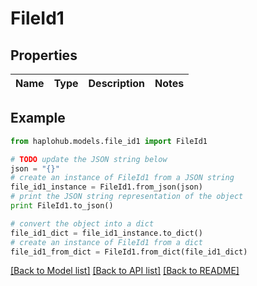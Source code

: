 # FileId1


## Properties
Name | Type | Description | Notes
------------ | ------------- | ------------- | -------------

## Example

```python
from haplohub.models.file_id1 import FileId1

# TODO update the JSON string below
json = "{}"
# create an instance of FileId1 from a JSON string
file_id1_instance = FileId1.from_json(json)
# print the JSON string representation of the object
print FileId1.to_json()

# convert the object into a dict
file_id1_dict = file_id1_instance.to_dict()
# create an instance of FileId1 from a dict
file_id1_from_dict = FileId1.from_dict(file_id1_dict)
```
[[Back to Model list]](../README.md#documentation-for-models) [[Back to API list]](../README.md#documentation-for-api-endpoints) [[Back to README]](../README.md)


